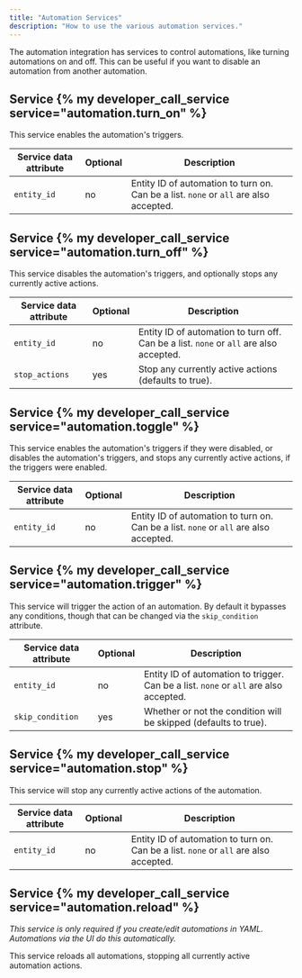 ```yaml
---
title: "Automation Services"
description: "How to use the various automation services."
---
```


The automation integration has services to control automations, like turning automations on and off. This can be useful if you want to disable an automation from another automation.

## Service {% my developer_call_service service="automation.turn_on" %}

This service enables the automation's triggers.

Service data attribute | Optional | Description
-|-|-
`entity_id` | no | Entity ID of automation to turn on. Can be a list. `none` or `all` are also accepted.

## Service {% my developer_call_service service="automation.turn_off" %}

This service disables the automation's triggers, and optionally stops any currently active actions.

Service data attribute | Optional | Description
-|-|-
`entity_id` | no | Entity ID of automation to turn off. Can be a list. `none` or `all` are also accepted.
`stop_actions` | yes | Stop any currently active actions (defaults to true).

## Service {% my developer_call_service service="automation.toggle" %}

This service enables the automation's triggers if they were disabled, or disables the automation's triggers, and stops any currently active actions, if the triggers were enabled.

Service data attribute | Optional | Description
-|-|-
`entity_id` | no | Entity ID of automation to turn on. Can be a list. `none` or `all` are also accepted.

## Service {% my developer_call_service service="automation.trigger" %}

This service will trigger the action of an automation. By default it bypasses any conditions, though that can be changed via the `skip_condition` attribute.

Service data attribute | Optional | Description
-|-|-
`entity_id` | no | Entity ID of automation to trigger. Can be a list. `none` or `all` are also accepted.
`skip_condition` | yes | Whether or not the condition will be skipped (defaults to true).

## Service {% my developer_call_service service="automation.stop" %}

This service will stop any currently active actions of the automation.

Service data attribute | Optional | Description
-|-|-
`entity_id` | no | Entity ID of automation to turn on. Can be a list. `none` or `all` are also accepted.

## Service {% my developer_call_service service="automation.reload" %}

_This service is only required if you create/edit automations in YAML. Automations via the UI do this automatically._

This service reloads all automations, stopping all currently active automation actions.
